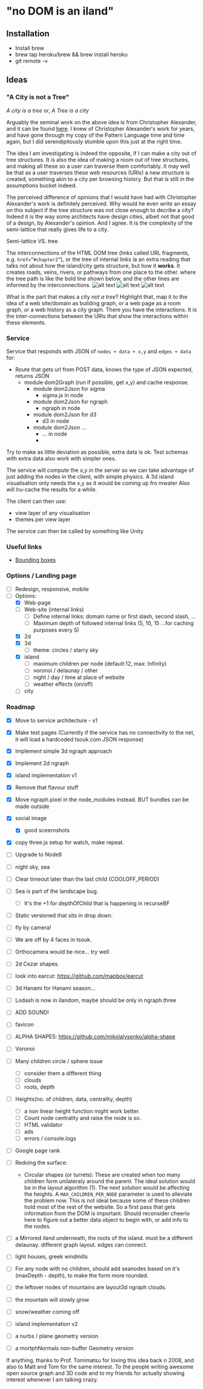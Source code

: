 # "no DOM is an iland"

## Installation
- Install brew
- brew tap heroku/brew && brew install heroku
- git remote -v

## Ideas

### "A City is not a Tree"

_A city is a tree_ or, _A Tree is a city_

Arguably the seminal work on the above idea is from Christopher Alexander, and it can be found [here](http://www.bp.ntu.edu.tw/wp-content/uploads/2011/12/06-Alexander-A-city-is-not-a-tree.pdf). I knew of Christopher Alexander's work for years, and have gone through my copy of the Pattern Language time and time again, but I did serendipitously stumble upon this just at the right time.

The idea I am investigating is indeed the opposite, if I can make a city out of tree structures. It is also the idea of making a room out of tree structures, and making all these so a user can traverse them comfortably. It may well be that as a user traverses these web resources (URIs) a new structure is created, something akin to a city per browsing history. But that is still in the assumptions bucket indeed.

The perceived difference of opinions that I would have had with Christopher Alexander's work is definitely perceived. Why would he even write an essay on this subject if the tree structure was not close enough to decribe a city? Indeed it is the way some architects have design cities, albeit not that good of a design, by Alexander's opinion. And I agree. It is the complexity of the semi-lattice that really gives life to a city. 

Semi-lattice VS. tree

The interconnections of the HTML DOM tree (links called URL fragments, e.g. `href=”#chapter2”`), or the tree of internal links ia an extra reading that talks not about how the island/city gets structure, but how it **works**. It creates roads, veins, rivers, or pathways from one place to the other.
where the tree path is like the bold line shown below, and the other lines are informed by the interconnections.
![alt text](./docs/03-City-Branching.jpg)
![alt text](./docs/baran_nets.jpg)
![alt text](./docs/taub22.png)

What is the part that makes a city _not a tree_? Highlight that, map it to the idea of a web site/domain as building graph, or a web page as a room graph, or a web history as a city graph. There you have the interactions. It is the inter-connections between the URIs that show the interactions within these elements.

### Service
Service that responds with JSON of `nodes + data + x,y` and `edges + data` for:

- Route that gets url from POST data, knows the type of JSON expected, returns JSON 
  - module dom2Graph (run if possible, get x,y) and cache response.
    - module dom2Json for sigma
      - sigma.js in node 
    - module dom2Json for ngraph
      - ngraph in node
    - module dom2Json for d3
      - d3 in node
    - module dom2Json ...
      - ... in node
      - 
Try to make as little deviation as possible, extra data is ok. Test schemas with extra data also work with simpler ones.

The service will compute the x,y in the server so we can take advantage of just adding the nodes in the client, with simple physics.
A 3d island visualisation only needs the x,y as it would be coming up fro mwater
Also will lru-cache the results for a while.

The client can then use:
- view layer of any visualisation
- themes per view layer

The service can then be called by something like Unity

### Useful links
- [Bounding boxes](https://stackoverflow.com/questions/23073170/calculate-bounding-polygon-of-alpha-shape-from-the-delaunay-triangulation)

### Options / Landing page
- [ ] Redesign, responsive, mobile
- [ ] Options:
  - [x] Web-page
  - [ ] Web-site (internal links)
    - [ ] Define internal links: domain name or first slash, second slash, ...
    - [ ] Maximum depth of followed internal links (5, 10, 15 ...for caching purposes every 5)
  - [x] 2d
  - [x] 3d
    - [ ] theme: circles / starry sky
  - [x] island
    - [ ] maximum children per node (default:12, max: Infinity)
    - [ ] voronoi / delaunay / other
    - [ ] night / day / time at place of website
    - [ ] weather effects (on/off)
  - [ ] city

### Roadmap
- [x] Move to service architecture - v1
- [x] Make test pages (Currently if the service has no connectivity to the net, it will load a hardcoded tsouk.com JSON response)
- [x] Implement simple 3d ngraph approach
- [x] Implement 2d ngraph
- [x] island implementation v1
- [x] Remove that flavour stuff
- [x] Move ngraph.pixel in the node_modules instead. BUT bundles can be made outside
- [x] social image
  - [x] good sceernshots
- [x] copy three.js setup for watch, make repeat.

- [ ] Upgrade to Node8
- [ ] night sky, sea
- [ ] Clear timeout later than the last child (COOLOFF_PERIOD)

- [ ] Sea is part of the landscape bug.
  - [ ] It's the +1 for depthOfChild that is happening in recurseBF

- [ ] Static versioned that sits in drop down.

- [ ] fly by camera!
- [ ] We are off by 4 faces in tsouk. 
- [ ] Orthocamera would be nice... try well

- [ ] 2d Cezar shapes.
- [ ] look into earcut: https://github.com/mapbox/earcut
- [ ] 3d Hanami for Hanami season...
- [ ] Lodash is now in ilandom, maybe should be only in ngraph.three 
- [ ] ADD SOUND!
- [ ] favicon
- [ ] ALPHA SHAPES: https://github.com/mikolalysenko/alpha-shape
- [ ] Voronoi

- [ ] Many children circle / sphere issue
  - [ ] consider them a different thing
  - [ ] clouds
  - [ ] roots, depth

- [ ] Heights(no. of children, data, centrality, depth)
  - [ ] a non linear height function might work better.
  - [ ] Count node centrality and raise the node is so.
  - [ ] HTML validator
  - [ ] ads
  - [ ] errors / console.logs

- [ ] Google page rank

- [ ] Redoing the surface:
  -  Circular shapes (or turrets): These are created when too many children form unilateraly around the parent. The ideal solution would be in the layout algorithm (1). The next solution would be affecting the heights. A `MAX_CHILDREN_PER_NODE` parameter is used to alleviate the problem now. This is not ideal because some of these children hold most of the rest of the website. So a first pass that gets information from the DOM is important. Should reconsider cheerio here to figure out a better data object to begin with, or add info to the nodes.
- [ ] a Mirrored iland underneath, the roots of the island. must be a different delaunay. different graph layout. edges can connect. 
- [ ] light houses, greek windmills
- [ ] For any node with no children, should add seanodes based on it's (maxDepth - depth), to make the form more rounded.
- [ ] the leftover nodes of mountains are layout3d ngraph clouds.
- [ ] the mountain will slowly grow
- [ ] snow/weather coming off
- [ ] island implementation v2
- [ ] a nurbs / plane geometry version
- [ ] a mortphNormals non-buffer Geometry version

If anything, thanks to Prof. Tomimatsu for loving this idea back n 2008, and also to Matt and Tom for the same interest. To the people writing awesome open source graph and 3D code and to my friends for actually showing interest whenever I am talking crazy.